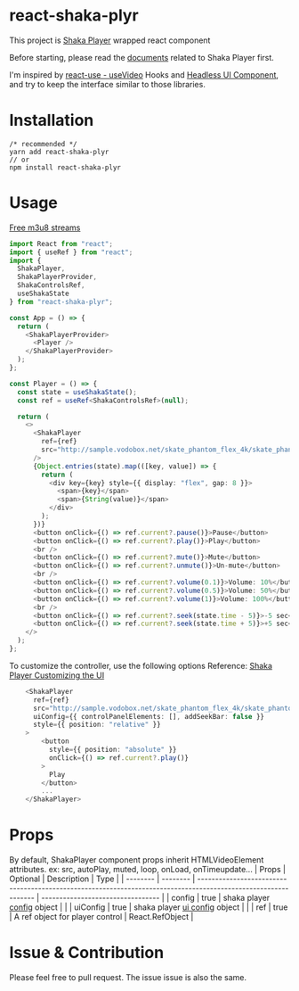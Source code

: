 # react-shaka-plyr
This project is [Shaka Player](https://shaka-player-demo.appspot.com/docs/api/index.html) wrapped react component

Before starting, please read the [documents]((https://shaka-player-demo.appspot.com/docs/api/index.html)) related to Shaka Player first.

I'm inspired by [react-use - useVideo](https://github.com/streamich/react-use/blob/master/docs/useVideo.md) Hooks and [Headless UI Component](https://headlessui.com/), and try to keep the interface similar to those libraries.

# Installation
```shell
/* recommended */
yarn add react-shaka-plyr
// or
npm install react-shaka-plyr
```

# Usage
[Free m3u8 streams](https://gist.github.com/Fazzani/8f89546e188f8086a46073dc5d4e2928)
```typescript
import React from "react";
import { useRef } from "react";
import {
  ShakaPlayer,
  ShakaPlayerProvider,
  ShakaControlsRef,
  useShakaState
} from "react-shaka-plyr";

const App = () => {
  return (
    <ShakaPlayerProvider>
      <Player />
    </ShakaPlayerProvider>
  );
};

const Player = () => {
  const state = useShakaState();
  const ref = useRef<ShakaControlsRef>(null);

  return (
    <>
      <ShakaPlayer
        ref={ref}
        src="http://sample.vodobox.net/skate_phantom_flex_4k/skate_phantom_flex_4k.m3u8"
      />
      {Object.entries(state).map(([key, value]) => {
        return (
          <div key={key} style={{ display: "flex", gap: 8 }}>
            <span>{key}</span>
            <span>{String(value)}</span>
          </div>
        );
      })}
      <button onClick={() => ref.current?.pause()}>Pause</button>
      <button onClick={() => ref.current?.play()}>Play</button>
      <br />
      <button onClick={() => ref.current?.mute()}>Mute</button>
      <button onClick={() => ref.current?.unmute()}>Un-mute</button>
      <br />
      <button onClick={() => ref.current?.volume(0.1)}>Volume: 10%</button>
      <button onClick={() => ref.current?.volume(0.5)}>Volume: 50%</button>
      <button onClick={() => ref.current?.volume(1)}>Volume: 100%</button>
      <br />
      <button onClick={() => ref.current?.seek(state.time - 5)}>-5 sec</button>
      <button onClick={() => ref.current?.seek(state.time + 5)}>+5 sec</button>
    </>
  );
};
```

To customize the controller, use the following options
Reference: [Shaka Player Customizing the UI
](https://shaka-player-demo.appspot.com/docs/api/tutorial-ui-customization.html)


```typescript
    <ShakaPlayer
      ref={ref}
      src="http://sample.vodobox.net/skate_phantom_flex_4k/skate_phantom_flex_4k.m3u8"
      uiConfig={{ controlPanelElements: [], addSeekBar: false }}
      style={{ position: "relative" }}
    >
        <button
          style={{ position: "absolute" }}
          onClick={() => ref.current?.play()}
        >
          Play
        </button>
        ...
    </ShakaPlayer>
```

# Props
By default, ShakaPlayer component props inherit HTMLVideoElement attributes.
ex: src, autoPlay, muted, loop, onLoad, onTimeupdate...
| Props    | Optional | Description                                                                                                    | Type                              |
| -------- | -------- | -------------------------------------------------------------------------------------------------------------- | --------------------------------- |
| config   | true     | shaka player [config](https://shaka-player-demo.appspot.com/docs/api/tutorial-config.html) object              |                                   |
| uiConfig | true     | shaka player [ui config](https://shaka-player-demo.appspot.com/docs/api/tutorial-ui-customization.html) object |                                   |
| ref      | true     | A ref object for player control                                                                                | React.RefObject<ShakaControlsRef> |

# Issue & Contribution
Please feel free to pull request. The issue issue is also the same.